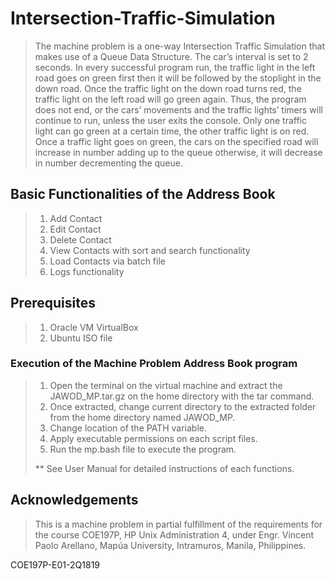 # Intersection-Traffic-Simulation
>The machine problem is a one-way Intersection Traffic Simulation that makes use of a Queue Data Structure. The car’s interval is set to 2 seconds. In every successful program run, the traffic light in the left road goes on green first then it will be followed by the stoplight in the down road. Once the traffic light on the down road turns red, the traffic light on the left road will go green again. Thus, the program does not end, or the cars’ movements and the traffic lights’ timers will continue to run, unless the user exits the console. Only one traffic light can go green at a certain time, the other traffic light is on red. Once a traffic light goes on green, the cars on the specified road will increase in number adding up to the queue otherwise, it will decrease in number decrementing the queue. 
## Basic Functionalities of the Address Book
>1.	Add Contact
>2.	Edit Contact
>3.	Delete Contact
>4.	View Contacts with sort and search functionality  
>5.	Load Contacts via batch file
>6.	Logs functionality
## Prerequisites
>1. Oracle VM VirtualBox
>2. Ubuntu ISO file
### Execution of the Machine Problem Address Book program
>1.	Open the terminal on the virtual machine and extract the JAWOD_MP.tar.gz on the home directory with the tar command. 
>2.	Once extracted, change current directory to the extracted folder from the home directory named JAWOD_MP.
>3.	Change location of the PATH variable.
>4.	Apply executable permissions on each script files.
>5.	Run the mp.bash file to execute the program.
>
>**  See User Manual for detailed instructions of each functions.
## Acknowledgements
>This is a machine problem in partial fulfillment of the requirements for the course COE197P, HP Unix Administration 4, under Engr. Vincent Paolo Arellano, Mapúa University, Intramuros, Manila, Philippines.

COE197P-E01-2Q1819 
